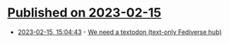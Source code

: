 # [Published on 2023-02-15](index.md)

* [2023-02-15, 15:04:43](https://news.ycombinator.com/item?id=34804754) - [We need a textodon (text-only Fediverse hub)](https://bluelander.bearblog.dev/we-need-a-textodon/)
